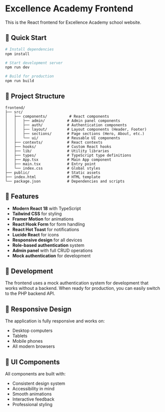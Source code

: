 # Excellence Academy Frontend

This is the React frontend for Excellence Academy school website.

## 🚀 Quick Start

```bash
# Install dependencies
npm install

# Start development server
npm run dev

# Build for production
npm run build
```

## 📁 Project Structure

```
frontend/
├── src/
│   ├── components/          # React components
│   │   ├── admin/          # Admin panel components
│   │   ├── auth/           # Authentication components
│   │   ├── layout/         # Layout components (Header, Footer)
│   │   ├── sections/       # Page sections (Hero, About, etc.)
│   │   └── ui/             # Reusable UI components
│   ├── contexts/           # React contexts
│   ├── hooks/              # Custom React hooks
│   ├── lib/                # Utility libraries
│   ├── types/              # TypeScript type definitions
│   ├── App.tsx             # Main App component
│   ├── main.tsx            # Entry point
│   └── index.css           # Global styles
├── public/                 # Static assets
├── index.html              # HTML template
└── package.json            # Dependencies and scripts
```

## 🎯 Features

- **Modern React 18** with TypeScript
- **Tailwind CSS** for styling
- **Framer Motion** for animations
- **React Hook Form** for form handling
- **React Hot Toast** for notifications
- **Lucide React** for icons
- **Responsive design** for all devices
- **Role-based authentication** system
- **Admin panel** with full CRUD operations
- **Mock authentication** for development

## 🔧 Development

The frontend uses a mock authentication system for development that works without a backend. When ready for production, you can easily switch to the PHP backend API.

## 📱 Responsive Design

The application is fully responsive and works on:
- Desktop computers
- Tablets
- Mobile phones
- All modern browsers

## 🎨 UI Components

All components are built with:
- Consistent design system
- Accessibility in mind
- Smooth animations
- Interactive feedback
- Professional styling
